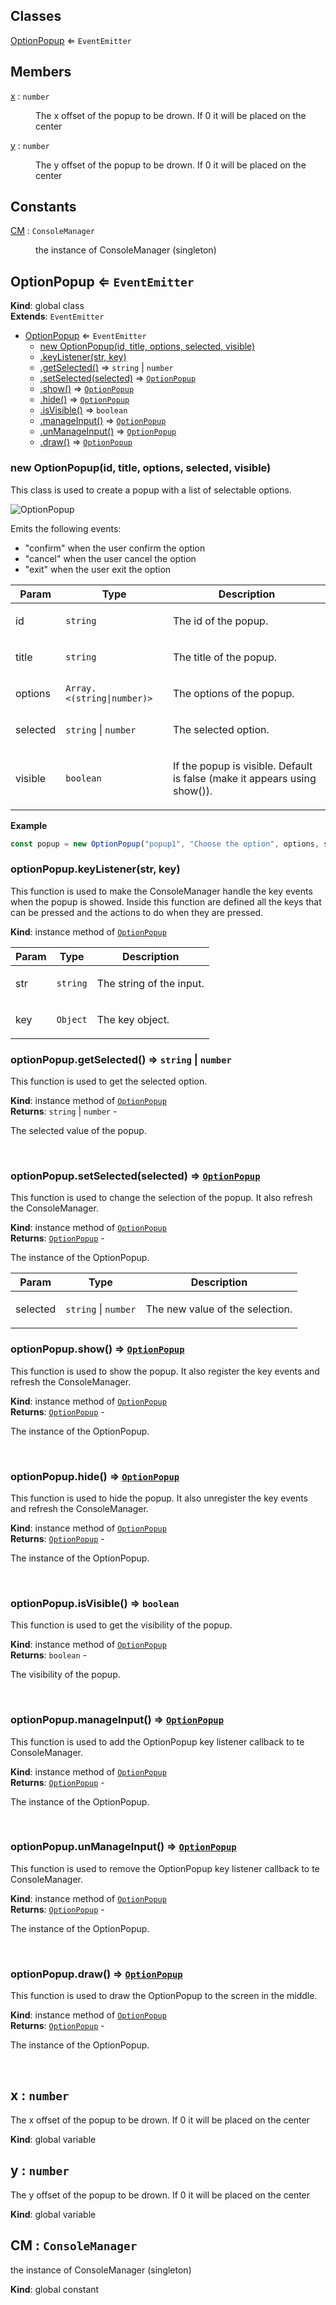 ## Classes

<dl>
<dt><a href="#OptionPopup">OptionPopup</a> ⇐ <code>EventEmitter</code></dt>
<dd></dd>
</dl>

## Members

<dl>
<dt><a href="#x">x</a> : <code>number</code></dt>
<dd><p>The x offset of the popup to be drown. If 0 it will be placed on the center</p></dd>
<dt><a href="#y">y</a> : <code>number</code></dt>
<dd><p>The y offset of the popup to be drown. If 0 it will be placed on the center</p></dd>
</dl>

## Constants

<dl>
<dt><a href="#CM">CM</a> : <code>ConsoleManager</code></dt>
<dd><p>the instance of ConsoleManager (singleton)</p></dd>
</dl>

<a name="OptionPopup"></a>

## OptionPopup ⇐ <code>EventEmitter</code>
**Kind**: global class  
**Extends**: <code>EventEmitter</code>  

* [OptionPopup](#OptionPopup) ⇐ <code>EventEmitter</code>
    * [new OptionPopup(id, title, options, selected, visible)](#new_OptionPopup_new)
    * [.keyListener(str, key)](#OptionPopup+keyListener)
    * [.getSelected()](#OptionPopup+getSelected) ⇒ <code>string</code> \| <code>number</code>
    * [.setSelected(selected)](#OptionPopup+setSelected) ⇒ [<code>OptionPopup</code>](#OptionPopup)
    * [.show()](#OptionPopup+show) ⇒ [<code>OptionPopup</code>](#OptionPopup)
    * [.hide()](#OptionPopup+hide) ⇒ [<code>OptionPopup</code>](#OptionPopup)
    * [.isVisible()](#OptionPopup+isVisible) ⇒ <code>boolean</code>
    * [.manageInput()](#OptionPopup+manageInput) ⇒ [<code>OptionPopup</code>](#OptionPopup)
    * [.unManageInput()](#OptionPopup+unManageInput) ⇒ [<code>OptionPopup</code>](#OptionPopup)
    * [.draw()](#OptionPopup+draw) ⇒ [<code>OptionPopup</code>](#OptionPopup)

<a name="new_OptionPopup_new"></a>

### new OptionPopup(id, title, options, selected, visible)
<p>This class is used to create a popup with a list of selectable options.</p>
<p><img src="https://user-images.githubusercontent.com/14907987/165752387-2eac4936-1b5d-462e-9353-562d04f1b4fe.gif" alt="OptionPopup"></p>
<p>Emits the following events:</p>
<ul>
<li>&quot;confirm&quot; when the user confirm the option</li>
<li>&quot;cancel&quot; when the user cancel the option</li>
<li>&quot;exit&quot; when the user exit the option</li>
</ul>


| Param | Type | Description |
| --- | --- | --- |
| id | <code>string</code> | <p>The id of the popup.</p> |
| title | <code>string</code> | <p>The title of the popup.</p> |
| options | <code>Array.&lt;(string\|number)&gt;</code> | <p>The options of the popup.</p> |
| selected | <code>string</code> \| <code>number</code> | <p>The selected option.</p> |
| visible | <code>boolean</code> | <p>If the popup is visible. Default is false (make it appears using show()).</p> |

**Example**  
```js
const popup = new OptionPopup("popup1", "Choose the option", options, selectedOption).show().on("confirm", (option) => { console.log(option) }) // show the popup and wait for the user to confirm
```
<a name="OptionPopup+keyListener"></a>

### optionPopup.keyListener(str, key)
<p>This function is used to make the ConsoleManager handle the key events when the popup is showed.
Inside this function are defined all the keys that can be pressed and the actions to do when they are pressed.</p>

**Kind**: instance method of [<code>OptionPopup</code>](#OptionPopup)  

| Param | Type | Description |
| --- | --- | --- |
| str | <code>string</code> | <p>The string of the input.</p> |
| key | <code>Object</code> | <p>The key object.</p> |

<a name="OptionPopup+getSelected"></a>

### optionPopup.getSelected() ⇒ <code>string</code> \| <code>number</code>
<p>This function is used to get the selected option.</p>

**Kind**: instance method of [<code>OptionPopup</code>](#OptionPopup)  
**Returns**: <code>string</code> \| <code>number</code> - <p>The selected value of the popup.</p>  
<a name="OptionPopup+setSelected"></a>

### optionPopup.setSelected(selected) ⇒ [<code>OptionPopup</code>](#OptionPopup)
<p>This function is used to change the selection of the popup. It also refresh the ConsoleManager.</p>

**Kind**: instance method of [<code>OptionPopup</code>](#OptionPopup)  
**Returns**: [<code>OptionPopup</code>](#OptionPopup) - <p>The instance of the OptionPopup.</p>  

| Param | Type | Description |
| --- | --- | --- |
| selected | <code>string</code> \| <code>number</code> | <p>The new value of the selection.</p> |

<a name="OptionPopup+show"></a>

### optionPopup.show() ⇒ [<code>OptionPopup</code>](#OptionPopup)
<p>This function is used to show the popup. It also register the key events and refresh the ConsoleManager.</p>

**Kind**: instance method of [<code>OptionPopup</code>](#OptionPopup)  
**Returns**: [<code>OptionPopup</code>](#OptionPopup) - <p>The instance of the OptionPopup.</p>  
<a name="OptionPopup+hide"></a>

### optionPopup.hide() ⇒ [<code>OptionPopup</code>](#OptionPopup)
<p>This function is used to hide the popup. It also unregister the key events and refresh the ConsoleManager.</p>

**Kind**: instance method of [<code>OptionPopup</code>](#OptionPopup)  
**Returns**: [<code>OptionPopup</code>](#OptionPopup) - <p>The instance of the OptionPopup.</p>  
<a name="OptionPopup+isVisible"></a>

### optionPopup.isVisible() ⇒ <code>boolean</code>
<p>This function is used to get the visibility of the popup.</p>

**Kind**: instance method of [<code>OptionPopup</code>](#OptionPopup)  
**Returns**: <code>boolean</code> - <p>The visibility of the popup.</p>  
<a name="OptionPopup+manageInput"></a>

### optionPopup.manageInput() ⇒ [<code>OptionPopup</code>](#OptionPopup)
<p>This function is used to add the OptionPopup key listener callback to te ConsoleManager.</p>

**Kind**: instance method of [<code>OptionPopup</code>](#OptionPopup)  
**Returns**: [<code>OptionPopup</code>](#OptionPopup) - <p>The instance of the OptionPopup.</p>  
<a name="OptionPopup+unManageInput"></a>

### optionPopup.unManageInput() ⇒ [<code>OptionPopup</code>](#OptionPopup)
<p>This function is used to remove the OptionPopup key listener callback to te ConsoleManager.</p>

**Kind**: instance method of [<code>OptionPopup</code>](#OptionPopup)  
**Returns**: [<code>OptionPopup</code>](#OptionPopup) - <p>The instance of the OptionPopup.</p>  
<a name="OptionPopup+draw"></a>

### optionPopup.draw() ⇒ [<code>OptionPopup</code>](#OptionPopup)
<p>This function is used to draw the OptionPopup to the screen in the middle.</p>

**Kind**: instance method of [<code>OptionPopup</code>](#OptionPopup)  
**Returns**: [<code>OptionPopup</code>](#OptionPopup) - <p>The instance of the OptionPopup.</p>  
<a name="x"></a>

## x : <code>number</code>
<p>The x offset of the popup to be drown. If 0 it will be placed on the center</p>

**Kind**: global variable  
<a name="y"></a>

## y : <code>number</code>
<p>The y offset of the popup to be drown. If 0 it will be placed on the center</p>

**Kind**: global variable  
<a name="CM"></a>

## CM : <code>ConsoleManager</code>
<p>the instance of ConsoleManager (singleton)</p>

**Kind**: global constant  
